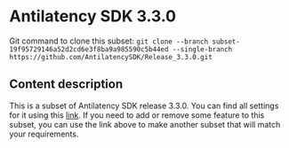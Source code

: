 # Antilatency SDK 3.3.0

Git command to clone this subset: `git clone --branch subset-19f95729146a52d2cd6e3f8ba9a985590c5b44ed --single-branch https://github.com/AntilatencySDK/Release_3.3.0.git`

## Content description

This is a subset of Antilatency SDK release 3.3.0. You can find all settings for it using this [link](https://developers.antilatency.com/Sdk/Configurator_en.html#{"Language":"CPlusPlus","Libraries":{"AltEnvironmentHorizontalGrid":true,"AltEnvironmentPillars":true,"AltEnvironmentSelector":true,"AltTracking":true,"Bracer":true,"DeviceNetwork":true,"HardwareExtensionInterface":true,"RadioMetrics":true,"StorageClient":true,"TrackingAlignment":true},"OS":{"Android":{"aar":false},"Linux":{"aarch64-linux-gnu":false,"arm-linux-gnueabihf":false,"x86_64":false},"WinRT":{"arm64-v8a":false,"armeabi-v7a":false,"x64":false},"Windows":{"x64":true,"x86":false}},"Release":"3.3.0","Target":"Native","TargetSettings":{"Exceptions":true,"MathTypes":"Default"}}). If you need to add or remove some feature to this subset, you can use the link above to make another subset that will match your requirements.
